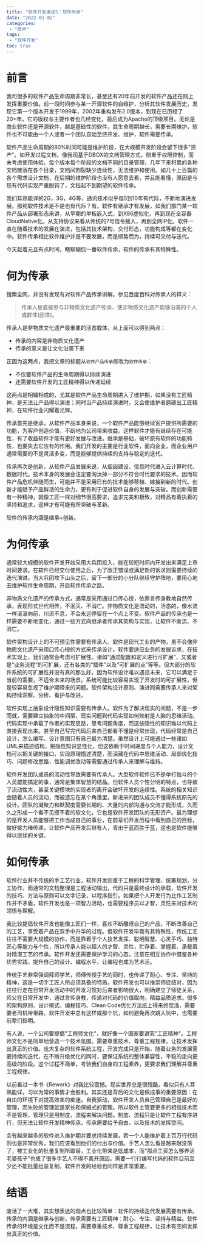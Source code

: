 ```yaml
---
title: "软件开发漫谈5：软件传承"
date: "2022-01-02"
categories:
 - "技术"
tags:
 - "软件开发"
toc: true
---
```


# 前言

我司很多的软件产品生命周期非常长，甚至还有20年前开发的软件产品还在网上发挥重要价值。前一段时间参与某一开源软件的自维护，分析其软件发展历史，发现它第一个版本开发于1999年，2002年重构发布2.0版本，到现在已历经了20+年。它的版权与主要作者也几经变化，最后成为Apache的顶级项目。无论是商业软件还是开源软件，越是基础性的软件，其生命周期越长，需要长期维护，软件也不可能由一个人或者一个团队自始至终开发、维护，软件需要传承。

软件产品生命周期的80%时间可能是维护阶段，在大规模开发阶段会留下很多"资产"。如开发过程文档，像我司基于DBOX的文档管理方式，侧重于权限控制，而未考虑使用体验。每个版本每个阶段的文档不同的目录管理，几年下来积累的各种文档散落在各个目录，文档间割裂缺少连续性，无法维护和使用。如几十上百篇的各个需求设计文档，在后期的维护阶段也没有人愿意去看，并且能看懂，原因是与现有代码实现严重脱钩了，文档起不到期望的软件传承。

我们耳熟能详的2G，3G，4G等，通讯技术似乎每5到10年有代际，不断地演进发展。那纯软件技术是不是也有代际？有。软件有继承才有发展，如我们部门某一软件产品从部署形态来讲，从早期的单板嵌入式，到X86虚拟化，再到现在全容器CloudNative化。从支持协议来看从传统的7号信令接入，再到全网IP化。软件一直在随着技术的发展在演进，包括其技术架构，交付形态，功能构成等都在变化中。软件传承相比软件维护并是不要发展，而是顺势而为，持续可交付与迭代。

今天趁着元旦有点时间，瞎聊糊侃一番软件传承，软件的传承有其特殊性。

<!--more-->

# 何为传承

搜索全网，并没有发现有对软件产品传承讲解。参见百度百科对传承人的释义：

> 传承人是直接参与非物质文化遗产传承、使非物质文化遗产能够沿袭的个人或群体(团体)。

传承人是非物质文化遗产最重要的活态载体，从上面可以得到两点：

 - 传承的内容是非物质文化遗产
 - 传承的意义是让文化沿袭下来

正因为这两点，我把文章的标题从`软件产品传承`修改为`软件传承`：

 - 不仅要软件产品的生命周期得以持续演进
 - 还需要软件开发的工匠精神得以传递延续

这两点是相辅相成的，尤其是软件产品生命周期进入了维护期，如果没有工匠精神，是无法让产品得以演进；同时当产品持续演进时，又会使维护者磨砺出工匠精神，在软件行业闪耀着光辉。

传承首先是继承，从软件产品本身来说，一个软件产品能够继续客户提供所需要的功能，为客户创造价值，不断地为公司带来收益。这样软件才能有继续存在可能性，有了收益软件才能有更好发展与改进。继承是基础，破坏原有软件的功能特性，也要失去它应有的作用。我们开发的主要是行业软件，面向企业，而企业用户通常需要的不是灵活多变，而是能够提供持续的支持与稳定的迭代。

传承再次是创新，从软件产品发展来说，从烟囱建设、信息时代进入云计算时代、数据时代。技术本身的发展会注定要淘汰掉一部分不符合时代要求的技术。因而软件产品危机伴随而生，可能并不是采用已有的技术能够移植、嫁接到新的时代。创新才能赋予产品鲜活的生命力，更有利于促进软件自身的发展与突破。而创新需要有一种精神，就像工匠一样对细节很高要求，追求完美和极致，对精品有着执着的坚持和追求，这样才有可能有所突破与革新。

软件的传承内涵是继承+创新。

# 为何传承

通常较大规模的软件开发开始采用大兵团投入，能在较短时间内开发出来满足上市时间要求。在软件已经交付使用之后，为了改正错误或满足新的诉求则需要持续的迭代演进。当大兵团攻下山头之后，留下一部分的小分队继续守护阵地，要用心地去维护软件生命周期，开启软件传承之路。

非物质文化遗产的传承方式，通常是采用通过口传心授，依靠言传身教地自然传承，表现形式世代相传，不泯灭、不消亡。非物质文化是流动的，活态的，像水流一样滚滚向前，川流不息，不会永远停留在一个点上不变。软件产品的传承也是一样需要不断地变化，通过一些方式向继承者传承其架构与实现，让软件不断流、不消亡。

软件架构设计上的不可预见性需要有传承人。软件是现代工业的产物，虽不会像非物质文化遗产采用口传心授的方式来传承设计。软件要适应业务的发展诉求，在技术实现上，我们通常会考虑可扩展性。诸如“通过配置和定义进行可扩展”，又或者是“业务流程”的可扩展，还有各类的“插件”以及“可扩展的点”等等。但大部分的软件系统的可扩展性并没有真的那么好。因为软件设计难以遇见未来，它可以满足于当前的需要，不适合未来的场景。系统可能比较容易实现了开发时的可扩展性，但是较容易忽视了维护期带来的问题。软件架构设计原则、演进则需要传承人来对架构持续洞察、分析、看护与改进。

软件实现上抽象设计隐性知识需要有传承人。软件为了解决现实的问题，不是一步而就，需要建立抽象的中间层，现实问题到代码实现如何映射​是人脑的思维活动。代码实现中承载了作者的实现思路，思考问题角度，而这些隐性的知识难以代码上直接表现出来。甚至自己写完代码后来自己都看不懂是经常出现，代码经常是自己设计，怎么编写、设计意图只有自己最为清楚。虽然设计上可能通过一些诸如UML来描述结构，把隐性知识显性化，但这依赖于时间进度与个人能力，设计文档可以把关键的接口，实现原理描述清楚，而深藏在代码中思维活动、局部优化技巧、问题修改思路，性能调优改动等需要通过传承人来理解与维持。

软件开发团队成员的流动性导致需要有传承人。大型软件软件已不是单打独斗的个人英雄能搞定的事，通常是集体智慧的结晶。但软件人员个性分明的特点，也导致了流动性大，甚至关键模块的实现者的离开会破坏开发的连续性。系统的相关知识会随着人员的流动，而被遗忘在某个角落里，新进来的团队成员不懂得系统原先的设计。团队的凝聚力和默契度需要长期的、大量的内部沟通与交流才能形成，久而久之形成一个看不见摸不着的软文化，它也是软件开发团队的无形资产。最为理想的是开发人员能够把工作当成自己的事业，在前辈们开发历程中看到自己的目标，做好接力棒传递，让软件产品开发后继有人，青出于蓝而胜于蓝，这也是软件能够得以继续的关键。


# 如何传承

软件行业并不传统的手工艺行业，软件开发则重于工程的科学管理，统筹规划，分工协作。而通常的文档整理是工程活动输出，代码只是最终设计的承载，软件开发的技巧、方法与原则可以文字记录，以程序指引。如果把个人开发行为比作工艺制作并不矛盾，软件开发也是一项智力活动，也需要程序员以才智，灵性来对技术的领悟与理解。

我比较提倡软件开发也能像工匠们一样，喜欢不断雕琢自己的产品，不断改善自己的工艺，享受着产品在双手中升华的过程。但软件开发毕竟有其特殊性，传统工艺往往不需要大规模的协作，而是靠着于个人技艺发挥、聪明智慧、心灵手巧、独特匠心等能力与个性，所以传承人能以超人的才智、灵性，贮存着、掌握着、承载着对精湛工艺的传承。软件开发还需要保护学习的心态，注意在相互协作中借鉴各种优秀实践，提升自己的设计、编程水平，让编程也成为艺术活。

传统手艺非常强调拜师学艺，师傅传授手艺的同时，也传递了耐心、专注、坚持的精神，这是一切手工匠人所必须具备的特质。软件开发也可以推崇师徒结对，因为往往行走在日常开发活动中的开发习惯对后来者影响很大，明确建立了师徒关系，师父在日常开发中，通过言传身教，传递对代码的价值取向，精益品质追求。很多的架构原则、设计模式、编程技巧、Clean Code优化方法纸上得来终觉浅，需要要老司机带带路。软件开发中总有这样或那个坑，如何避免再次跳入坑中，也需要前辈们指明。

有人说，一个公司要提倡"工程师文化"，就好像一个国家要讲究"工匠精神"。工程师文化不是简单地营造一个技术氛围。需要尊重技术、尊重工程规律，让技术发挥出真正的价值。庞大复杂的软件系统工程，开发完成只是开始，随着业务的发展需要持续的迭代，在不断升级优化的同时，要保证系统的整体兼容性，平稳的走向更高级的阶段。这个过程不简单，考验我们自身的工程素养，更要求我们理解并尊重工程规律。

以前看过一本书《Rework》对我比较震撼。现实世界总是很残酷，看似只有人耳熟能详，习以为常的事情才会胜利。其实还是背后的文化是做成事的重要原因：在自由的环境下对提高效率的痴迷。自我驱动，软件开发人员自己管理自己是最好的管理，而失败的管理就是家长和保姆式的管理。所以软件主管要更多的相信技术而不是管理，管理只是用制度、流程来解决问题。制度、流程只是让软件工程有序进行，但无法让软件开发精神传承，传承需要给予自由，以及技术的发挥空间。

会有越来越多的软件进入维护期并要求持续发展，若一个人能维护着上百万行代码则也是非常优秀，我们应该看到他们的付出与价值。手艺人怎么看是越来越没落了，被工业化的批量复制所取替，工业化带来是低成本，而“那点工资怎么够养活老婆孩子”也成了很多手艺人不得不离开原因。需要一行行编写代码的软件目前至少还不能批量组装复制，软件开发的经验也同样是非常重要。

# 结语

废话了一大堆，其实想表达的观点也比较简单：软件的持续迭代发展需要有传承。传承的内涵是继承与创新，传承需要有工匠精神：耐心、专注、坚持与精益。软件传承的环境是文化而不是流程，需要尊重技术、尊重工程规律，让技术有空间发挥出真正的价值。